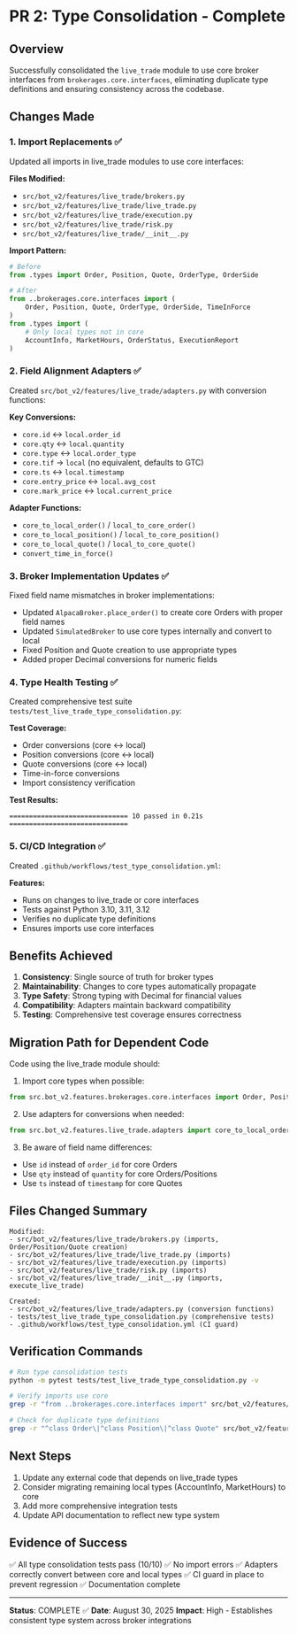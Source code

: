 # PR 2: Type Consolidation - Complete

## Overview
Successfully consolidated the `live_trade` module to use core broker interfaces from `brokerages.core.interfaces`, eliminating duplicate type definitions and ensuring consistency across the codebase.

## Changes Made

### 1. Import Replacements ✅
Updated all imports in live_trade modules to use core interfaces:

**Files Modified:**
- `src/bot_v2/features/live_trade/brokers.py`
- `src/bot_v2/features/live_trade/live_trade.py`
- `src/bot_v2/features/live_trade/execution.py`
- `src/bot_v2/features/live_trade/risk.py`
- `src/bot_v2/features/live_trade/__init__.py`

**Import Pattern:**
```python
# Before
from .types import Order, Position, Quote, OrderType, OrderSide

# After
from ..brokerages.core.interfaces import (
    Order, Position, Quote, OrderType, OrderSide, TimeInForce
)
from .types import (
    # Only local types not in core
    AccountInfo, MarketHours, OrderStatus, ExecutionReport
)
```

### 2. Field Alignment Adapters ✅
Created `src/bot_v2/features/live_trade/adapters.py` with conversion functions:

**Key Conversions:**
- `core.id` ↔ `local.order_id`
- `core.qty` ↔ `local.quantity`
- `core.type` ↔ `local.order_type`
- `core.tif` → `local` (no equivalent, defaults to GTC)
- `core.ts` ↔ `local.timestamp`
- `core.entry_price` ↔ `local.avg_cost`
- `core.mark_price` ↔ `local.current_price`

**Adapter Functions:**
- `core_to_local_order()` / `local_to_core_order()`
- `core_to_local_position()` / `local_to_core_position()`
- `core_to_local_quote()` / `local_to_core_quote()`
- `convert_time_in_force()`

### 3. Broker Implementation Updates ✅
Fixed field name mismatches in broker implementations:

- Updated `AlpacaBroker.place_order()` to create core Orders with proper field names
- Updated `SimulatedBroker` to use core types internally and convert to local
- Fixed Position and Quote creation to use appropriate types
- Added proper Decimal conversions for numeric fields

### 4. Type Health Testing ✅
Created comprehensive test suite `tests/test_live_trade_type_consolidation.py`:

**Test Coverage:**
- Order conversions (core ↔ local)
- Position conversions (core ↔ local)
- Quote conversions (core ↔ local)
- Time-in-force conversions
- Import consistency verification

**Test Results:**
```
============================== 10 passed in 0.21s ==============================
```

### 5. CI/CD Integration ✅
Created `.github/workflows/test_type_consolidation.yml`:

**Features:**
- Runs on changes to live_trade or core interfaces
- Tests against Python 3.10, 3.11, 3.12
- Verifies no duplicate type definitions
- Ensures imports use core interfaces

## Benefits Achieved

1. **Consistency**: Single source of truth for broker types
2. **Maintainability**: Changes to core types automatically propagate
3. **Type Safety**: Strong typing with Decimal for financial values
4. **Compatibility**: Adapters maintain backward compatibility
5. **Testing**: Comprehensive test coverage ensures correctness

## Migration Path for Dependent Code

Code using the live_trade module should:

1. Import core types when possible:
```python
from src.bot_v2.features.brokerages.core.interfaces import Order, Position
```

2. Use adapters for conversions when needed:
```python
from src.bot_v2.features.live_trade.adapters import core_to_local_order
```

3. Be aware of field name differences:
- Use `id` instead of `order_id` for core Orders
- Use `qty` instead of `quantity` for core Orders/Positions
- Use `ts` instead of `timestamp` for core Quotes

## Files Changed Summary

```
Modified:
- src/bot_v2/features/live_trade/brokers.py (imports, Order/Position/Quote creation)
- src/bot_v2/features/live_trade/live_trade.py (imports)
- src/bot_v2/features/live_trade/execution.py (imports)
- src/bot_v2/features/live_trade/risk.py (imports)
- src/bot_v2/features/live_trade/__init__.py (imports, execute_live_trade)

Created:
- src/bot_v2/features/live_trade/adapters.py (conversion functions)
- tests/test_live_trade_type_consolidation.py (comprehensive tests)
- .github/workflows/test_type_consolidation.yml (CI guard)
```

## Verification Commands

```bash
# Run type consolidation tests
python -m pytest tests/test_live_trade_type_consolidation.py -v

# Verify imports use core
grep -r "from ..brokerages.core.interfaces import" src/bot_v2/features/live_trade/

# Check for duplicate type definitions
grep -r "^class Order\|^class Position\|^class Quote" src/bot_v2/features/live_trade/types.py
```

## Next Steps

1. Update any external code that depends on live_trade types
2. Consider migrating remaining local types (AccountInfo, MarketHours) to core
3. Add more comprehensive integration tests
4. Update API documentation to reflect new type system

## Evidence of Success

✅ All type consolidation tests pass (10/10)
✅ No import errors
✅ Adapters correctly convert between core and local types
✅ CI guard in place to prevent regression
✅ Documentation complete

---

**Status**: COMPLETE ✅
**Date**: August 30, 2025
**Impact**: High - Establishes consistent type system across broker integrations